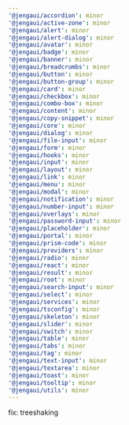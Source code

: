 ```yaml
---
'@jengaui/accordion': minor
'@jengaui/active-zone': minor
'@jengaui/alert': minor
'@jengaui/alert-dialog': minor
'@jengaui/avatar': minor
'@jengaui/badge': minor
'@jengaui/banner': minor
'@jengaui/breadcrumbs': minor
'@jengaui/button': minor
'@jengaui/button-group': minor
'@jengaui/card': minor
'@jengaui/checkbox': minor
'@jengaui/combo-box': minor
'@jengaui/content': minor
'@jengaui/copy-snippet': minor
'@jengaui/core': minor
'@jengaui/dialog': minor
'@jengaui/file-input': minor
'@jengaui/form': minor
'@jengaui/hooks': minor
'@jengaui/input': minor
'@jengaui/layout': minor
'@jengaui/link': minor
'@jengaui/menu': minor
'@jengaui/modal': minor
'@jengaui/notification': minor
'@jengaui/number-input': minor
'@jengaui/overlays': minor
'@jengaui/password-input': minor
'@jengaui/placeholder': minor
'@jengaui/portal': minor
'@jengaui/prism-code': minor
'@jengaui/providers': minor
'@jengaui/radio': minor
'@jengaui/react': minor
'@jengaui/result': minor
'@jengaui/root': minor
'@jengaui/search-input': minor
'@jengaui/select': minor
'@jengaui/services': minor
'@jengaui/tsconfig': minor
'@jengaui/skeleton': minor
'@jengaui/slider': minor
'@jengaui/switch': minor
'@jengaui/table': minor
'@jengaui/tabs': minor
'@jengaui/tag': minor
'@jengaui/text-input': minor
'@jengaui/textarea': minor
'@jengaui/toast': minor
'@jengaui/tooltip': minor
'@jengaui/utils': minor
---
```


fix: treeshaking
